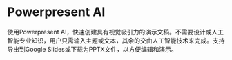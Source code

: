 # Powerpresent AI

使用Powerpresent AI，快速创建具有视觉吸引力的演示文稿。不需要设计或人工智能专业知识，用户只需输入主题或文本，其余的交由人工智能技术来完成。支持导出到Google Slides或下载为PPTX文件，以方便编辑和演示。